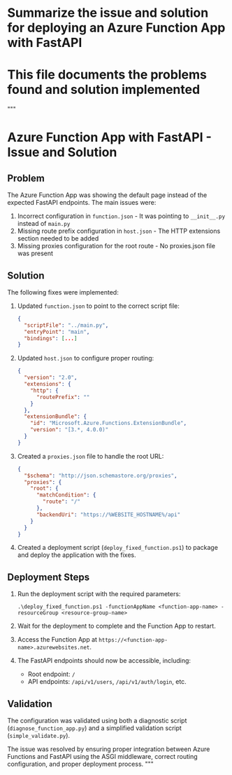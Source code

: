 # Summarize the issue and solution for deploying an Azure Function App with FastAPI
# This file documents the problems found and solution implemented

"""
# Azure Function App with FastAPI - Issue and Solution

## Problem
The Azure Function App was showing the default page instead of the expected FastAPI endpoints. The main issues were:

1. Incorrect configuration in `function.json` - It was pointing to `__init__.py` instead of `main.py`
2. Missing route prefix configuration in `host.json` - The HTTP extensions section needed to be added
3. Missing proxies configuration for the root route - No proxies.json file was present

## Solution
The following fixes were implemented:

1. Updated `function.json` to point to the correct script file:
   ```json
   {
     "scriptFile": "../main.py",
     "entryPoint": "main",
     "bindings": [...]
   }
   ```

2. Updated `host.json` to configure proper routing:
   ```json
   {
     "version": "2.0",
     "extensions": {
       "http": {
         "routePrefix": ""
       }
     },
     "extensionBundle": {
       "id": "Microsoft.Azure.Functions.ExtensionBundle",
       "version": "[3.*, 4.0.0)"
     }
   }
   ```

3. Created a `proxies.json` file to handle the root URL:
   ```json
   {
     "$schema": "http://json.schemastore.org/proxies",
     "proxies": {
       "root": {
         "matchCondition": {
           "route": "/"
         },
         "backendUri": "https://%WEBSITE_HOSTNAME%/api"
       }
     }
   }
   ```

4. Created a deployment script (`deploy_fixed_function.ps1`) to package and deploy the application with the fixes.

## Deployment Steps
1. Run the deployment script with the required parameters:
   ```
   .\deploy_fixed_function.ps1 -functionAppName <function-app-name> -resourceGroup <resource-group-name>
   ```

2. Wait for the deployment to complete and the Function App to restart.

3. Access the Function App at `https://<function-app-name>.azurewebsites.net`.

4. The FastAPI endpoints should now be accessible, including:
   - Root endpoint: `/`
   - API endpoints: `/api/v1/users`, `/api/v1/auth/login`, etc.

## Validation
The configuration was validated using both a diagnostic script (`diagnose_function_app.py`) and a simplified validation script (`simple_validate.py`).

The issue was resolved by ensuring proper integration between Azure Functions and FastAPI using the ASGI middleware, correct routing configuration, and proper deployment process.
"""
